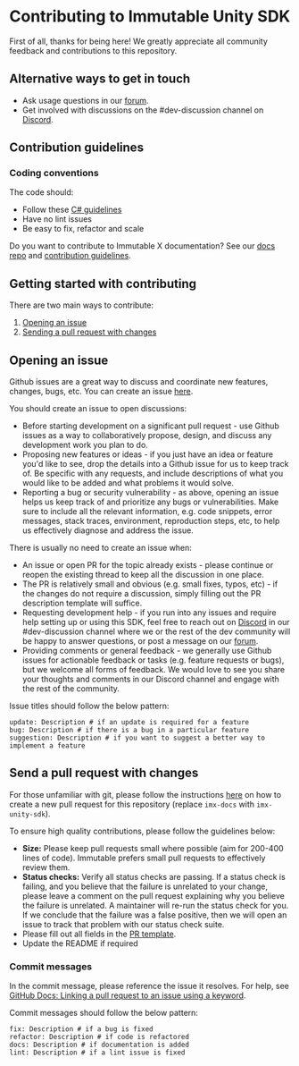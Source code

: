 ﻿# Contributing to Immutable Unity SDK

First of all, thanks for being here! We greatly appreciate all community feedback and contributions to this repository.

## Alternative ways to get in touch
* Ask usage questions in our [forum](https://forum.immutable.com/).
* Get involved with discussions on the #dev-discussion channel on [Discord](https://discord.com/invite/immutablex).

## Contribution guidelines
### Coding conventions
The code should:
* Follow these [C# guidelines](https://github.com/dotnet/runtime/blob/main/docs/coding-guidelines/coding-style.md)
* Have no lint issues
* Be easy to fix, refactor and scale

Do you want to contribute to Immutable X documentation?
See our [docs repo](https://github.com/immutable/imx-docs/) and [contribution guidelines](https://github.com/immutable/imx-docs/blob/main/CONTRIBUTING.md).

## Getting started with contributing

There are two main ways to contribute:
1. [Opening an issue](#opening-an-issue)
2. [Sending a pull request with changes](#send-a-pull-request-with-changes)

## Opening an issue
Github issues are a great way to discuss and coordinate new features, changes, bugs, etc. You can create an issue [here](https://github.com/immutable/imx-unity-sdk/issues).

You should create an issue to open discussions:
* Before starting development on a significant pull request - use Github issues as a way to collaboratively propose, design, and discuss any development work you plan to do.
* Proposing new features or ideas - if you just have an idea or feature you'd like to see, drop the details into a Github issue for us to keep track of. Be specific with any requests, and include descriptions of what you would like to be added and what problems it would solve.
* Reporting a bug or security vulnerability - as above, opening an issue helps us keep track of and prioritize any bugs or vulnerabilities. Make sure to include all the relevant information, e.g. code snippets, error messages, stack traces, environment, reproduction steps, etc, to help us effectively diagnose and address the issue.

There is usually no need to create an issue when:
* An issue or open PR for the topic already exists - please continue or reopen the existing thread to keep all the discussion in one place.
* The PR is relatively small and obvious (e.g. small fixes, typos, etc) - if the changes do not require a discussion, simply filling out the PR description template will suffice.
* Requesting development help - if you run into any issues and require help setting up or using this SDK, feel free to reach out on [Discord](https://discord.com/invite/immutablex) in our #dev-discussion channel where we or the rest of the dev community will be happy to answer questions, or post a message on our [forum](https://forum.immutable.com/).
* Providing comments or general feedback - we generally use Github issues for actionable feedback or tasks (e.g. feature requests or bugs), but we welcome all forms of feedback. We would love to see you share your thoughts and comments in our Discord channel and engage with the rest of the community.

Issue titles should follow the below pattern:
```
update: Description # if an update is required for a feature
bug: Description # if there is a bug in a particular feature
suggestion: Description # if you want to suggest a better way to implement a feature
```

## Send a pull request with changes

For those unfamiliar with git, please follow the instructions [here](https://docs.x.immutable.com/docs/contributing/#send-a-pull-request-pr-with-changes) on how to create a new pull request for this repository (replace `imx-docs` with `imx-unity-sdk`).

To ensure high quality contributions, please follow the guidelines below:
* **Size:** Please keep pull requests small where possible (aim for 200-400 lines of code). Immutable prefers small pull requests to effectively review them.
* **Status checks:** Verify all status checks are passing. If a status check is failing, and you believe that the failure is unrelated to your change, please leave a comment on the pull request explaining why you believe the failure is unrelated. A maintainer will re-run the status check for you. If we conclude that the failure was a false positive, then we will open an issue to track that problem with our status check suite.
* Please fill out all fields in the [PR template](https://github.com/immutable/imx-unity-sdk/blob/main/.github/pull_request_template.md).
* Update the README if required

### Commit messages
In the commit message, please reference the issue it resolves. For help, see [GitHub Docs: Linking a pull request to an issue using a keyword](https://docs.github.com/en/issues/tracking-your-work-with-issues/linking-a-pull-request-to-an-issue).

Commit messages should follow the below pattern:
```feat: Description # if a new feature is added
fix: Description # if a bug is fixed
refactor: Description # if code is refactored
docs: Description # if documentation is added
lint: Description # if a lint issue is fixed
```